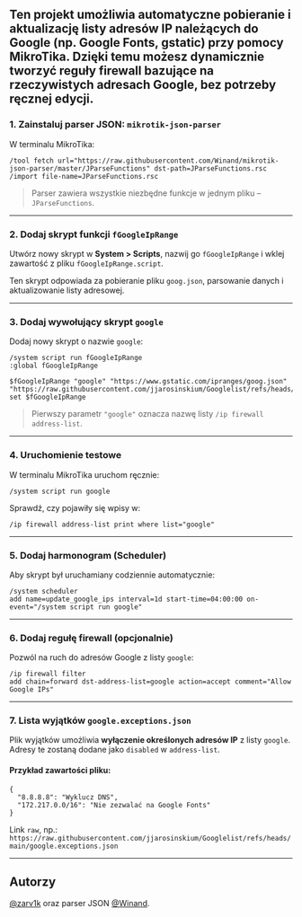 Ten projekt umożliwia automatyczne pobieranie i aktualizację listy adresów IP należących do Google (np. Google Fonts, gstatic) przy pomocy MikroTika. Dzięki temu możesz dynamicznie tworzyć reguły firewall bazujące na rzeczywistych adresach Google, bez potrzeby ręcznej edycji.
---
### 1. Zainstaluj parser JSON: `mikrotik-json-parser`
W terminalu MikroTika:

```
/tool fetch url="https://raw.githubusercontent.com/Winand/mikrotik-json-parser/master/JParseFunctions" dst-path=JParseFunctions.rsc
/import file-name=JParseFunctions.rsc
```

> Parser zawiera wszystkie niezbędne funkcje w jednym pliku – `JParseFunctions`.

---

### 2. Dodaj skrypt funkcji `fGoogleIpRange`

Utwórz nowy skrypt w **System > Scripts**, nazwij go `fGoogleIpRange` i wklej zawartość z pliku `fGoogleIpRange.script`.

Ten skrypt odpowiada za pobieranie pliku `goog.json`, parsowanie danych i aktualizowanie listy adresowej.

---

### 3. Dodaj wywołujący skrypt `google`

Dodaj nowy skrypt o nazwie `google`:

```
/system script run fGoogleIpRange
:global fGoogleIpRange

$fGoogleIpRange "google" "https://www.gstatic.com/ipranges/goog.json" "https://raw.githubusercontent.com/jjarosinskium/Googlelist/refs/heads/main/google.exceptions.json"
set $fGoogleIpRange
```

> Pierwszy parametr `"google"` oznacza nazwę listy `/ip firewall address-list`.

---

### 4. Uruchomienie testowe

W terminalu MikroTika uruchom ręcznie:

```
/system script run google
```

Sprawdź, czy pojawiły się wpisy w:
```
/ip firewall address-list print where list="google"
```

---

### 5. Dodaj harmonogram (Scheduler)

Aby skrypt był uruchamiany codziennie automatycznie:

```
/system scheduler
add name=update_google_ips interval=1d start-time=04:00:00 on-event="/system script run google"
```

---

### 6. Dodaj regułę firewall (opcjonalnie)

Pozwól na ruch do adresów Google z listy `google`:

```
/ip firewall filter
add chain=forward dst-address-list=google action=accept comment="Allow Google IPs"
```

---

### 7. Lista wyjątków `google.exceptions.json`

Plik wyjątków umożliwia **wyłączenie określonych adresów IP** z listy `google`. Adresy te zostaną dodane jako `disabled` w `address-list`.

#### Przykład zawartości pliku:
```
{
  "8.8.8.8": "Wyklucz DNS",
  "172.217.0.0/16": "Nie zezwalać na Google Fonts"
}
```

Link `raw`, np.:  
`https://raw.githubusercontent.com/jjarosinskium/Googlelist/refs/heads/main/google.exceptions.json`

---

## Autorzy

[@zarv1k](https://gist.github.com/zarv1k) oraz parser JSON [@Winand](https://github.com/Winand/mikrotik-json-parser).
